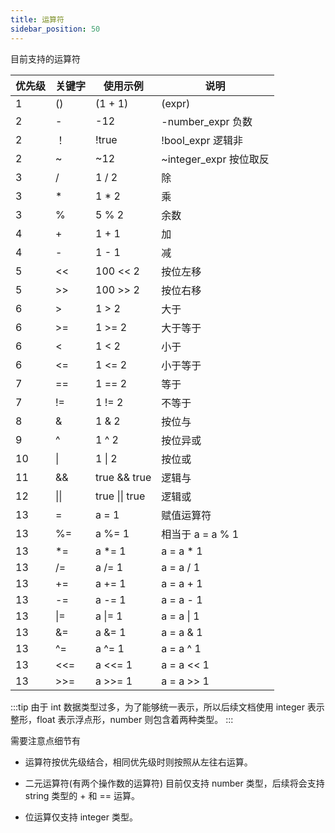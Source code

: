 ```yaml
---
title: 运算符
sidebar_position: 50
---
```


目前支持的运算符

| 优先级 | 关键字 | 使用示例       | 说明                   |
| ------ | ------ | -------------- | ---------------------- |
| 1      | ()     | (1 + 1)        | (expr)                 |
| 2      | -      | -12            | -number_expr 负数      |
| 2      | ！     | !true          | !bool_expr 逻辑非      |
| 2      | ~      | ~12            | ~integer_expr 按位取反 |
| 3      | /      | 1 / 2          | 除                     |
| 3      | \*     | 1 \* 2         | 乘                     |
| 3      | %      | 5 % 2          | 余数                   |
| 4      | +      | 1 + 1          | 加                     |
| 4      | -      | 1 - 1          | 减                     |
| 5      | <<     | 100 << 2       | 按位左移               |
| 5      | >>     | 100 >> 2       | 按位右移               |
| 6      | >      | 1 > 2          | 大于                   |
| 6      | >=     | 1 >= 2         | 大于等于               |
| 6      | <      | 1 < 2          | 小于                   |
| 6      | <=     | 1 <= 2         | 小于等于               |
| 7      | ==     | 1 == 2         | 等于                   |
| 7      | !=     | 1 != 2         | 不等于                 |
| 8      | &      | 1 & 2          | 按位与                 |
| 9      | ^      | 1 ^ 2          | 按位异或               |
| 10     | \|     | 1 \| 2         | 按位或                 |
| 11     | &&     | true && true   | 逻辑与                 |
| 12     | \|\|   | true \|\| true | 逻辑或                 |
| 13     | =      | a = 1          | 赋值运算符             |
| 13     | %=     | a %= 1         | 相当于 a = a % 1       |
| 13     | \*=    | a \*= 1        | a = a \* 1             |
| 13     | /=     | a /= 1         | a = a / 1              |
| 13     | +=     | a += 1         | a = a + 1              |
| 13     | -=     | a -= 1         | a = a - 1              |
| 13     | \|=    | a \|= 1        | a = a \| 1             |
| 13     | &=     | a &= 1         | a = a & 1              |
| 13     | ^=     | a ^= 1         | a = a ^ 1              |
| 13     | <<=    | a <<= 1        | a = a << 1             |
| 13     | >>=    | a >>= 1        | a = a >> 1             |

:::tip
由于 int 数据类型过多，为了能够统一表示，所以后续文档使用 integer 表示整形，float 表示浮点形，number 则包含着两种类型。
:::

需要注意点细节有

- 运算符按优先级结合，相同优先级时则按照从左往右运算。

- 二元运算符(有两个操作数的运算符) 目前仅支持 number 类型，后续将会支持 string 类型的 + 和 == 运算。

- 位运算仅支持 integer 类型。


